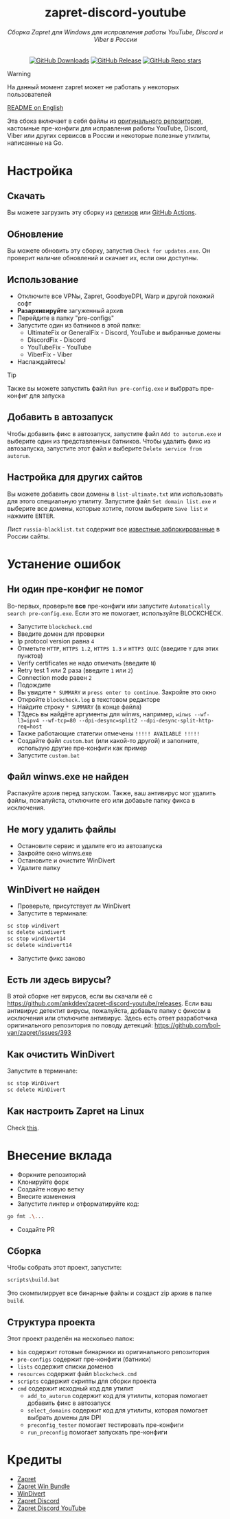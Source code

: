 <h1 align="center">zapret-discord-youtube</h1>
<h6 align="center">Сборка Zapret для Windows для исправления работы YouTube, Discord и Viber в России</h6>
<div align="center">
  <a href="https://github.com/ankddev/zapret-discord-youtube/releases"><img alt="GitHub Downloads" src="https://img.shields.io/github/downloads/ankddev/zapret-discord-youtube/total"></a>
  <a href="https://github.com/ankddev/zapret-discord-youtube/releases"><img alt="GitHub Release" src="https://img.shields.io/github/v/release/ankddev/zapret-discord-youtube"></a>
  <a href="https://github.com/ankddev/zapret-discord-youtube"><img alt="GitHub Repo stars" src="https://img.shields.io/github/stars/ankddev/zapret-discord-youtube?style=flat"></a>
</div>

> [!WARNING]
> На данный момент zapret может не работать у некоторых пользователей

[README on English](./README.md)

Эта сбока включает в себя файлы из [оригинального репозитория](https://github.com/bol-van/zapret-win-bundle), кастомные пре-конфиги для исправления работы YouTube, Discord, Viber или других сервисов в России и некоторые полезные утилиты, написанные на Go.
# Настройка
## Скачать
Вы можете загрузить эту сборку из [релизов](https://github.com/ankddev/zapret-discord-youtube/releases) или [GitHub Actions](https://github.com/ankddev/zapret-discord-youtube/actions).
## Обновление
Вы можете обновить эту сборку, запустив `Check for updates.exe`. Он проверит наличие обновлений и скачает их, если они доступны.
## Использование
* Отключите все VPNы, Zapret, GoodbyeDPI, Warp и другой похожий софт
* **Разархивируйте** загуженный архив
* Перейдите в папку "pre-configs"
* Запустите один из батников в этой папке:
  * UltimateFix or GeneralFix - Discord, YouTube и выбранные домены
  * DiscordFix - Discord
  * YouTubeFix - YouTube
  * ViberFix - Viber
* Наслаждайтесь!

> [!TIP]
> Также вы можете запустить файл `Run pre-config.exe` и выбррать пре-конфиг для запуска

## Добавить в автозапуск
Чтобы добавить фикс в автозапуск, запустите файл `Add to autorun.exe` и выберите один из представленных батников. Чтобы удалить фикс из автозапуска, запустите этот файл и выберите `Delete service from autorun`.

## Настройка для других сайтов
Вы можете добавить свои домены в `list-ultimate.txt` или использовать для этого специальную утилиту. Запустите файл `Set domain list.exe` и выберите все домены, которые хотите, потом выберите `Save list` и нажмите <kbd>ENTER</kbd>.

Лист `russia-blacklist.txt` содержит все [известные заблокированные](https://antizapret.prostovpn.org/domains-export.txt) в России сайты.

# Устанение ошибок
## Ни один пре-конфиг не помог
Во-первых, проверьте **все** пре-конфиги или запустите `Automatically search pre-config.exe`. Если это не помогает, используйте BLOCKCHECK.

* Запустите `blockcheck.cmd`
* Введите домен для проверки
* Ip protocol version равна `4`
* Отметьте `HTTP`, `HTTPS 1.2`, `HTTPS 1.3` и `HTTP3 QUIC` (введите `Y` для этих пунктов)
* Verify certificates не надо отмечать (введите `N`)
* Retry test 1 или 2 раза (введите `1` или `2`)
* Connection mode равен `2`
* Подождите
* Вы увидите `* SUMMARY` и `press enter to continue`. Закройте это окно
* Откройте `blockcheck.log` в текстовом редакторе
* Найдите строку `* SUMMARY` (в конце файла)
* TЗдесь вы найдёте аргументы для winws, например, `winws --wf-l3=ipv4 --wf-tcp=80 --dpi-desync=split2 --dpi-desync-split-http-req=host`
* Также работающие статегии отмечены `!!!!! AVAILABLE !!!!!`
* Создайте файл `custom.bat` (или какой-то другой) и заполните, использую другие пре-конфиги как пример
* Запустите `custom.bat`

## Файл winws.exe не найден
Распакуйте архив перед запуском. Также, ваш антивирус мог удалить файлы, пожалуйста, отключите его или добавьте папку фикса в исключения.

## Не могу удалить файлы
* Остановите сервис и удалите его из автозапуска
* Закройте окно winws.exe
* Остановите и очистите WinDivert
* Удалите папку

## WinDivert не найден
* Проверьте, присутствует ли WinDivert
* Запустите в терминале:
```bash
sc stop windivert
sc delete windivert
sc stop windivert14
sc delete windivert14
```
* Запустите фикс заново

## Есть ли здесь вирусы?
В этой сборке нет вирусов, если вы скачали её с https://github.com/ankddev/zapret-discord-youtube/releases. Если ваш антивирус детектит вирусы, пожалуйста, добавьте папку с фиксом в исключения или отключите антивирус.
Здесь есть ответ разработчика оригинального репозитория по поводу детекций: https://github.com/bol-van/zapret/issues/393

## Как очистить WinDivert
Запустите в терминале:
```bash
sc stop WinDivert
sc delete WinDivert
```

## Как настроить Zapret на Linux
Check [this](https://github.com/bol-van/zapret/blob/master/docs/quick_start.txt).

# Внесение вклада
* Форкните репозиторий
* Клонируйте форк
* Создайте новую ветку
* Внесите изменения
* Запустите линтер и отформатируйте код:
```bash
go fmt .\...
```
* Создайте PR

## Сборка
Чтобы собрать этот проект, запустите:
```bash
scripts\build.bat
```
Это скомпилиррует все бинарные файлы и создаст zip архив в папке `build`.
## Структура проекта
Этот проект разделён на нескольео папок:
* `bin` содержит готовые бинарники из оригинального репозитория
* `pre-configs` содержит пре-конфиги (батники)
* `lists` содержит списки доменов
* `resources` содержит файл `blockcheck.cmd`
* `scripts` содержит скрипты для сборки проекта
* `cmd` содержит исходный код для утилит
  * `add_to_autorun` содержит код для утилиты, которая помогает добавить фикс в автозапуск
  * `select_domains` содержит код для утилиты, которая помогает выбрать домены для DPI
  * `preconfig_tester` помогает тестировать пре-конфиги
  * `run_preconfig` помогает запускать пре-конфиги
# Кредиты
* [Zapret](https://github.com/bol-van/zapret)
* [Zapret Win Bundle](https://github.com/bol-van/zapret-win-bundle)
* [WinDivert](https://github.com/basil00/WinDivert)
* [Zapret Discord](https://github.com/Flowseal/zapret-discord-youtube)
* [Zapret Discord YouTube](https://howdyho.net/windows-software/discord-fix-snova-rabotayushij-diskord-vojs-zvonki)
